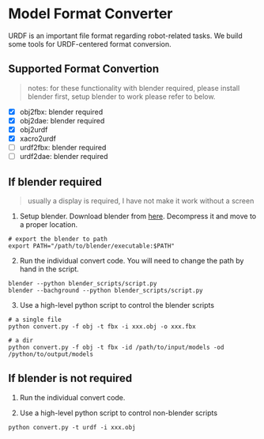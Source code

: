 # Model Format Converter

URDF is an important file format regarding robot-related tasks. We build some tools for URDF-centered format conversion.

## Supported Format Convertion
> notes: for these functionality with blender required, please install blender first, setup blender to work please refer to below.

+ [x] obj2fbx: blender required
+ [x] obj2dae: blender required
+ [x] obj2urdf
+ [x] xacro2urdf
+ [ ] urdf2fbx: blender required
+ [ ] urdf2dae: blender required

## If blender required
> usually a display is required, I have not make it work without a screen
1. Setup blender. Download blender from [here](https://www.blender.org/). Decompress it and move to a proper location.
```
# export the blender to path
export PATH="/path/to/blender/executable:$PATH"
```

2. Run the individual convert code. You will need to change the path by hand in the script.
```
blender --python blender_scripts/script.py
blender --bachground --python blender_scripts/script.py
```

3. Use a high-level python script to control the blender scripts
```
# a single file
python convert.py -f obj -t fbx -i xxx.obj -o xxx.fbx

# a dir
python convert.py -f obj -t fbx -id /path/to/input/models -od /python/to/output/models
```

## If blender is not required
1. Run the individual convert code.

2. Use a high-level python script to control non-blender scripts
```
python convert.py -t urdf -i xxx.obj
```